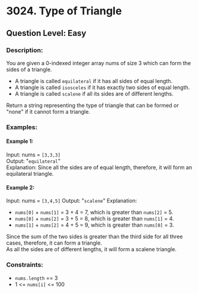 # 3024. Type of Triangle
## Question Level: Easy
### Description:
You are given a 0-indexed integer array nums of size 3 which can form the sides of a triangle.
- A triangle is called `equilateral` if it has all sides of equal length.
- A triangle is called `isosceles` if it has exactly two sides of equal length.
- A triangle is called `scalene` if all its sides are of different lengths.

Return a string representing the type of triangle that can be formed or "none" if it cannot form a triangle.

### Examples:
#### Example 1:

Input: nums = `[3,3,3]`  
Output: "`equilateral`"  
Explanation: Since all the sides are of equal length, therefore, it will form an equilateral triangle.
#### Example 2:

Input: nums = `[3,4,5]`
Output: "`scalene`"
Explanation: 
- `nums[0]` + `nums[1]` = 3 + 4 = 7, which is greater than `nums[2]` = 5.
- `nums[0]` + `nums[2]` = 3 + 5 = 8, which is greater than `nums[1]` = 4.
- `nums[1]` + `nums[2]` = 4 + 5 = 9, which is greater than `nums[0]` = 3. 

Since the sum of the two sides is greater than the third side for all three cases, therefore, it can form a triangle.  
As all the sides are of different lengths, it will form a scalene triangle.

### Constraints:

- `nums.length` == 3
- 1 <= `nums[i]` <= 100